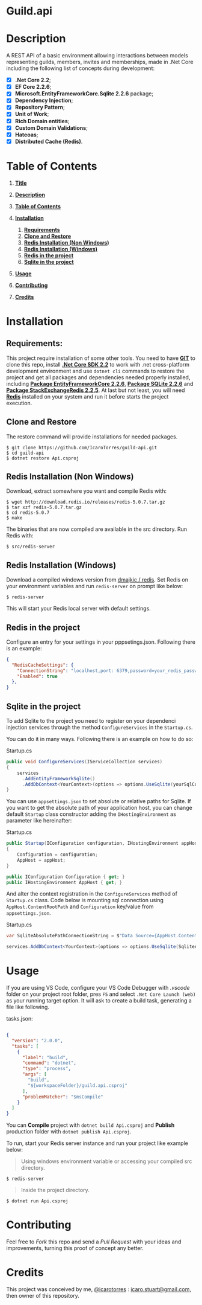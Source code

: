 ﻿# Guild.api

# Description

A REST API of a basic environment allowing interactions between models representing guilds, members, invites and memberships, made in .Net Core including the following list of concepts during development:

- [x] **.Net Core 2.2**;
- [x] **EF Core 2.2.6**;
- [x] **Microsoft.EntityFrameworkCore.Sqlite 2.2.6** package;
- [x] **Dependency Injection**;
- [x] **Repository Pattern**;
- [x] **Unit of Work**;
- [x] **Rich Domain entities**;
- [x] **Custom Domain Validations**;
- [x] **Hateoas**;
- [x] **Distributed Cache (Redis)**.

# Table of Contents

1. **[Title](#guildapi "Title")**
2. **[Description](#description "Description")**
3. **[Table of Contents](#table-of-contents "Table of Contents")**
4. **[Installation](#installation "Installation")**

    1. **[Requirements](#requirements "Requirements")**
    2. **[Clone and Restore](#clone-and-restore "Clone and Restore")**
    3. **[Redis Installation (Non Windows)](#redis-installation-non-windows "Redis Installation (Non Windows)")**
    4. **[Redis Installation (Windows)](#redis-installation-windows "Redis Installation (Windows)")**
    5. **[Redis in the project](#redis-in-the-project "Redis in the project")**
    6. **[Sqlite in the project](#sqlite-in-the-project "Sqlite in the project")**

5. **[Usage](#usage "Usage")**
6. **[Contributing](#contributing "Contributing")**
7. **[Credits](#credits "Credits")**

# Installation

## Requirements:

This project require installation of some other tools. You need to have **[GIT](https://git-scm.com/downloads "git downloads")** to clone this repo, install **[.Net Core SDK 2.2](https://dotnet.microsoft.com/download "microsoft downloads")** to work with .net cross-platform development environment and use `dotnet cli` commands to restore the project and get all packages and dependencies needed properly installed, including **[Package EntityFrameworkCore 2.2.6](https://www.nuget.org/packages/Microsoft.EntityFrameworkCore/ "nuget gallery")**, **[Package SQLite 2.2.6](https://www.nuget.org/packages/System.Data.SQLite "nuget gallery")** and **[Package StackExchangeRedis 2.2.5](https://www.nuget.org/packages/Microsoft.Extensions.Caching.StackExchangeRedis "nuget gallery")**. At last but not least, you will need **[Redis](https://redis.io/download "redis downloads")** installed on your system and run it before starts the project execution.

## Clone and Restore

The restore command will provide installations for needed packages.

    $ git clone https://github.com/IcaroTorres/guild-api.git
    $ cd guild-api
    $ dotnet restore Api.csproj

## Redis Installation (Non Windows)

Download, extract somewhere you want and compile Redis with:

    $ wget http://download.redis.io/releases/redis-5.0.7.tar.gz
    $ tar xzf redis-5.0.7.tar.gz
    $ cd redis-5.0.7
    $ make

The binaries that are now compiled are available in the src directory. Run Redis with:

    $ src/redis-server

## Redis Installation (Windows)

Download a compiled windows version from [dmajkic / redis](https://github.com/dmajkic/redis/downloads "github dmajkic/redis download packages"). Set Redis on your environment variables and run `redis-server` on prompt like below:

    $ redis-server

This will start your Redis local server with default settings.

## Redis in the project

Configure an entry for your settings in your pppsetings.json. Following there is an example:

```json
{
  "RedisCacheSettings": {
    "ConnectionString": "localhost,port: 6379,password=your_redis_password!",
    "Enabled": true
  },
}
```

## Sqlite in the project

To add Sqlite to the project you need to register on your dependenci injection services through the method `ConfigureServices` in the `Startup.cs`.

You can do it in many ways. Following there is an example on how to do so:

Startup.cs

```c#
public void ConfigureServices(IServiceCollection services)
{
    services
      .AddEntityFrameworkSqlite()
      .AddDbContext<YourContext>(options => options.UseSqlite(yourSqlConnectionString));
}
```

You can use `appsettings.json` to set absolute or relative paths for Sqlite. If you want to get the absolute path of your application host, you can change default `Startup` class constructor adding the `IHostingEnvironment` as parameter like hereinafter:

Startup.cs

```c#
public Startup(IConfiguration configuration, IHostingEnvironment appHost)
{
    Configuration = configuration;
    AppHost = appHost;
}

public IConfiguration Configuration { get; }
public IHostingEnvironment AppHost { get; }
```

And alter the context registration in the `ConfigureServices` method of `Startup.cs` class. Code below is mounting sql connection using `AppHost.ContentRootPath` and `Configuration` key/value from `appsettings.json`.


Startup.cs

```c#
var SqliteAbsolutePathConnectionString = $"Data Source={AppHost.ContentRootPath}\\{Configuration["SqliteSettings:SourceName"]}";

services.AddDbContext<YourContext>(options => options.UseSqlite(SqliteAbsolutePathConnectionString));
```

#  Usage

If you are using VS Code, configure your VS Code Debugger with _.vscode_ folder on your project root folder, pres `F5` and select `.Net Core Launch (web)` as your running target option. It will ask to create a build task, generating a file like following.

tasks.json:

```json

{
  "version": "2.0.0",
  "tasks": [
    {
      "label": "build",
      "command": "dotnet",
      "type": "process",
      "args": [
        "build",
        "${workspaceFolder}/guild.api.csproj"
      ],
      "problemMatcher": "$msCompile"
    }
  ]
}
```

You can **Compile** project with `dotnet build Api.csproj` and **Publish** production folder with `dotnet publish Api.csproj`.

To run, start your Redis server instance and run your project like example below:

> Using windows environment variable or accessing your compiled src directory.

    $ redis-server

> Inside the project directory.

    $ dotnet run Api.csproj

# Contributing

Feel free to *Fork* this repo and send a *Pull Request* with your ideas and improvements, turning this proof of concept any better.

# Credits

This project was conceived by me, [@icarotorres](https://github.com/icarotorres "author's profile") : icaro.stuart@gmail.com, then owner of this repository.